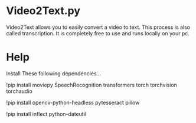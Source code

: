 # Video2Text.py
Video2Text allows you to easily convert a video to text. This process is also called transcription. It is completely free to use and runs locally on your pc.

# Help
Install These following dependencies...

!pip install moviepy SpeechRecognition transformers torch torchvision torchaudio

!pip install opencv-python-headless pytesseract pillow

!pip install inflect python-dateutil




